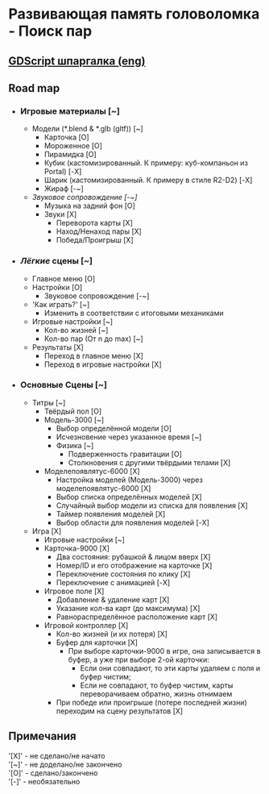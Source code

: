 # Развивающая память головоломка - Поиск пар
## [GDScript шпаргалка (eng)](https://godot.community/topic/78/gdscript-cheatsheet)
## Road map
- ### Игровые материалы [~]
  - Модели (*.blend & *.glb  (gltf)) [~]
    - Карточка [O]
    - Мороженное [O]
    - Пирамидка [O]
    - Кубик (кастомизированный. К примеру: куб-компаньон из Portal) [-X]
    - Шарик (кастомизированный. К примеру в стиле R2-D2) [-X]
    - Жираф [-~]
  - *Звуковое сопровождение [-~]*
    - Музыка на задний фон [O]
    - Звуки [X]
      - Переворота карты [X]
      - Наход/Ненаход пары [X]
      - Победа/Проигрыш [X]
- ### *Лёгкие* сцены [~]
  - Главное меню [O]
  - Настройки [O]
    - Звуковое сопровождение [-~]
  - 'Как играть?' [~]
    - Изменить в соответствии с итоговыми механиками
  - Игровые настройки [~]
    - Кол-во жизней [~]
    - Кол-во пар (От n до max) [~]
  - Результаты [X]
    - Переход в главное меню [X]
    - Переход в игровые настройки [X]
- ### Основные Сцены [~]
  - Титры [~]
    - Твёрдый пол [O]
    - Модель-3000 [~]
      - Выбор определённой модели [O]
      - Исчезновение через указанное время [~]
      - Физика [~]
        - Подверженность гравитации [O]
        - Столкновения с другими твёрдыми телами [X]
    - Моделепоявлятус-6000 [X]
      - Настройка моделей (Модель-3000) через моделепоявлятус-6000 [X]
      - Выбор списка определённых моделей [X]
      - Случайный выбор модели из списка для появления [X]
      - Таймер появления моделей [X]
      - Выбор области для появления моделей [-X]
  - Игра [X]
    - Игровые настройки [~]
    - Карточка-9000 [X]
      - Два состояния: рубашкой & лицом вверх [X]
      - Номер/ID и его отображение на карточке [X]
      - Переключение состояния по клику [X]
      - Переключение с анимацией [-X]
    - Игровое поле [X]
      - Добавление & удаление карт [X]
      - Указание кол-ва карт (до максимума) [X]
      - Равнораспределённое расположение карт [X]
    - Игровой контроллер [X]
      - Кол-во жизней (и их потеря) [X]
      - Буфер для карточки [X]
        - При выборе карточки-9000 в игре, она записывается в буфер, а уже при выборе 2-ой карточки:  
          - Если они совпадают, то эти карты удаляем с поля и буфер чистим;
          - Если не совпадают, то буфер чистим, карты переворачиваем обратно, жизнь отнимаем
      - При победе или проигрыше (потере последней жизни) переходим на сцену результатов [X]

## Примечания
'[X]' - не сделано/не начато  
'[~]' - не доделано/не закончено  
'[O]' - сделано/закончено  
'[-]' - необязательно
